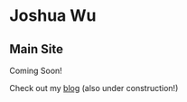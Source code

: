 # Joshua Wu
## Main Site
Coming Soon!

Check out my [blog](https://jwu910.github.io/blog) (also under construction!)
